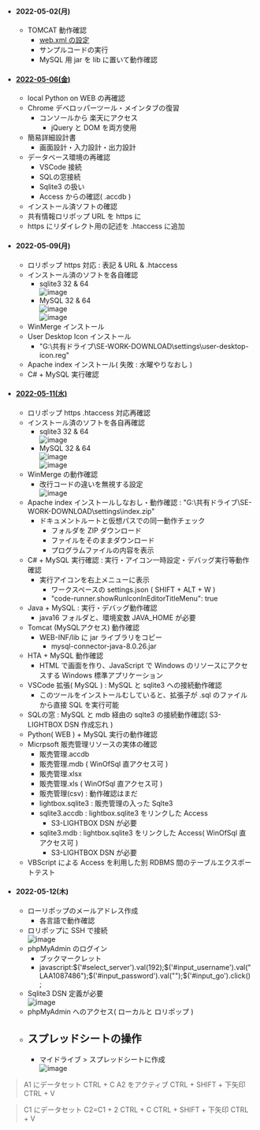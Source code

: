 - #### 2022-05-02(月)
  - TOMCAT 動作確認
    - [web.xml の設定](https://github.com/winofsql/apache-index)
    - サンプルコードの実行
    - MySQL 用 jar を lib に置いて動作確認

- #### [2022-05-06(金)](https://github.com/winofsql/subject-220506)
  - local Python on WEB の再確認
  - Chrome デベロッパーツール・メインタブの復習
    - コンソールから 楽天にアクセス
      - jQuery と DOM を両方使用
  - 簡易詳細設計書
    - 画面設計・入力設計・出力設計
  - データベース環境の再確認
    - VSCode 接続
    - SQLの窓接続
    - Sqlite3 の扱い
    - Access からの確認( .accdb )
  - インストール済ソフトの確認
  - 共有情報ロリポップ URL を https に
  - https にリダイレクト用の記述を .htaccess に追加

- #### 2022-05-09(月)
  - ロリポップ https 対応 : 表記 & URL & .htaccess
  - インストール済のソフトを各自確認
    - sqlite3 32 & 64\
    ![image](https://user-images.githubusercontent.com/1501327/167408783-a3e4c9f6-ca28-495e-93bc-c45ddade9d7e.png)
    - MySQL 32 & 64\
    ![image](https://user-images.githubusercontent.com/1501327/167408700-a5cc4656-270a-4892-838e-ec5111148d32.png)\
    ![image](https://user-images.githubusercontent.com/1501327/167408605-43781169-de42-46bd-97ba-40f6f563d7bd.png)
  - WinMerge インストール
  - User Desktop Icon インストール
    - "G:\共有ドライブ\SE-WORK-DOWNLOAD\settings\user-desktop-icon.reg"
  - Apache index インストール( 失敗 : 水曜やりなおし )
  - C# + MySQL 実行確認

- #### [2022-05-11(水)](https://github.com/winofsql/subject-220511)
  - ロリポップ https .htaccess 対応再確認
  - インストール済のソフトを各自再確認
    - sqlite3 32 & 64\
    ![image](https://user-images.githubusercontent.com/1501327/167408783-a3e4c9f6-ca28-495e-93bc-c45ddade9d7e.png)
    - MySQL 32 & 64\
    ![image](https://user-images.githubusercontent.com/1501327/167408700-a5cc4656-270a-4892-838e-ec5111148d32.png)\
    ![image](https://user-images.githubusercontent.com/1501327/167408605-43781169-de42-46bd-97ba-40f6f563d7bd.png)
  - WinMerge の動作確認
    - 改行コードの違いを無視する設定\
    ![image](https://user-images.githubusercontent.com/1501327/167999061-6933cca2-426b-4f78-85e0-a2a964e029e7.png)
  - Apache index インストールしなおし・動作確認 : "G:\共有ドライブ\SE-WORK-DOWNLOAD\settings\index.zip"
    - ドキュメントルートと仮想パスでの同一動作チェック
      - フォルダを ZIP ダウンロード
      - ファイルをそのままダウンロード
      - プログラムファイルの内容を表示
  - C# + MySQL 実行確認 : 実行・アイコン一時設定・デバッグ実行等動作確認
    - 実行アイコンを右上メニューに表示
      - ワークスペースの settings.json ( SHIFT + ALT + W )
      - "code-runner.showRunIconInEditorTitleMenu": true
  - Java + MySQL : 実行・デバッグ動作確認
    - java16 フォルダと、環境変数 JAVA_HOME が必要
  - Tomcat (MySQLアクセス) 動作確認
    - WEB-INF/lib に jar ライブラリをコピー
      - mysql-connector-java-8.0.26.jar       
  - HTA + MySQL 動作確認
    - HTML で画面を作り、JavaScript で Windows のリソースにアクセスする Windows 標準アプリケーション
  - VSCode 拡張( MySQL ) : MySQL と sqlite3 への接続動作確認
    - このツールをインストールむしていると、拡張子が .sql のファイルから直接 SQL を実行可能
  - SQLの窓 : MySQL と mdb 経由の sqlte3 の接続動作確認( S3-LIGHTBOX DSN 作成忘れ )
  - Python( WEB ) + MySQL 実行の動作確認
  - Micrpsoft 販売管理リソースの実体の確認
    - 販売管理.accdb
    - 販売管理.mdb ( WinOfSql 直アクセス可 )
    - 販売管理.xlsx
    - 販売管理.xls ( WinOfSql 直アクセス可 )
    - 販売管理(csv) : 動作確認はまだ
    - lightbox.sqlite3 : 販売管理の入った Sqlte3
    - sqlite3.accdb : lightbox.sqlite3 をリンクした Access
      - S3-LIGHTBOX DSN が必要
    - sqlite3.mdb : lightbox.sqlite3 をリンクした Access( WinOfSql 直アクセス可 )
      - S3-LIGHTBOX DSN が必要
  - VBScript による Access を利用した別 RDBMS 間のテーブルエクスポートテスト

- #### 2022-05-12(木)
  - ローリポップのメールアドレス作成
    - 各言語で動作確認
  - ロリポップに SSH で接続\
  ![image](https://user-images.githubusercontent.com/1501327/167996604-10bd02e1-2d95-4fb4-bf64-da437806d6c1.png)
  - phpMyAdmin のログイン
    - ブックマークレット
     - javascript:$('#select_server').val(192);$('#input_username').val("LAA1087486");$('#input_password').val("");$('#input_go').click();
  - Sqlite3 DSN 定義が必要\
  ![image](https://user-images.githubusercontent.com/1501327/167998914-147da596-cef0-423c-82dd-47493e8ee298.png)
  - phpMyAdmin へのアクセス( ローカルと ロリポップ )
  - ## スプレッドシートの操作
    - マイドライブ > スプレッドシートに作成\
    ![image](https://user-images.githubusercontent.com/1501327/168003523-b6b6268e-5124-4732-ab44-f259d2932cd7.png)
 
>A1 にデータセット
>CTRL + C
>A2 をアクティブ
>CTRL + SHIFT + 下矢印
>CTRL + V

>C1 にデータセット
>C2=C1 + 2
>CTRL + C
>CTRL + SHIFT + 下矢印
>CTRL + V
